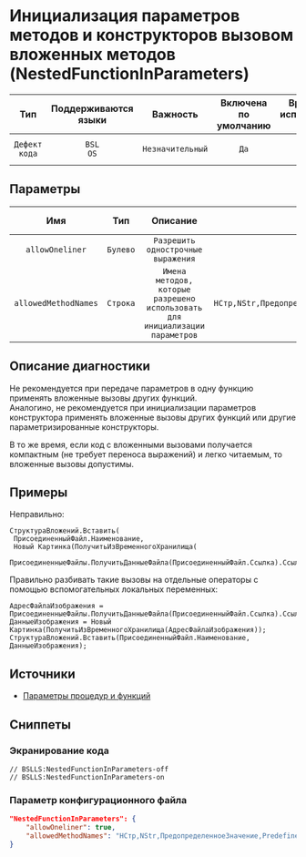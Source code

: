# Инициализация параметров методов и конструкторов вызовом вложенных методов (NestedFunctionInParameters)

|      Тип      |    Поддерживаются<br>языки    |     Важность     |    Включена<br>по умолчанию    |    Время на<br>исправление (мин)    |                            Теги                            |
|:-------------:|:-----------------------------:|:----------------:|:------------------------------:|:-----------------------------------:|:----------------------------------------------------------:|
| `Дефект кода` |         `BSL`<br>`OS`         | `Незначительный` |              `Да`              |                 `2`                 |       `standard`<br>`brainoverload`<br>`badpractice`       |

## Параметры


|         Имя          |   Тип    |                                   Описание                                   |               Значение<br>по умолчанию               |
|:--------------------:|:--------:|:----------------------------------------------------------------------------:|:----------------------------------------------------:|
|   `allowOneliner`    | `Булево` |                      `Разрешить однострочные выражения`                      |                        `true`                        |
| `allowedMethodNames` | `Строка` | `Имена методов, которые разрешено использовать для инициализации параметров` | `НСтр,NStr,ПредопределенноеЗначение,PredefinedValue` |
<!-- Блоки выше заполняются автоматически, не трогать -->
## Описание диагностики
<!-- Описание диагностики заполняется вручную. Необходимо понятным языком описать смысл и схему работу -->

Не рекомендуется при передаче параметров в одну функцию применять вложенные вызовы других функций.  
Аналогино, не рекомендуется при инициализации параметров конструктора применять вложенные вызовы других функций или другие параметризированные конструкторы.

В то же время, если код с вложенными вызовами получается компактным (не требует переноса выражений) и легко читаемым, то вложенные вызовы допустимы.

## Примеры
<!-- В данном разделе приводятся примеры, на которые диагностика срабатывает, а также можно привести пример, как можно исправить ситуацию -->

Неправильно:

```bsl
СтруктураВложений.Вставить(
 ПрисоединенныйФайл.Наименование,
 Новый Картинка(ПолучитьИзВременногоХранилища(
  ПрисоединенныеФайлы.ПолучитьДанныеФайла(ПрисоединенныйФайл.Ссылка).СсылкаНаДвоичныеДанныеФайла)));
```

Правильно разбивать такие вызовы на отдельные операторы с помощью вспомогательных локальных переменных:

```bsl
АдресФайлаИзображения = ПрисоединенныеФайлы.ПолучитьДанныеФайла(ПрисоединенныйФайл.Ссылка).СсылкаНаДвоичныеДанныеФайла;
ДанныеИзображения = Новый Картинка(ПолучитьИзВременногоХранилища(АдресФайлаИзображения));
СтруктураВложений.Вставить(ПрисоединенныйФайл.Наименование, ДанныеИзображения);
```

## Источники
<!-- Необходимо указывать ссылки на все источники, из которых почерпнута информация для создания диагностики -->


* [Параметры процедур и функций](https://its.1c.ru/db/v8std#content:640:hdoc)

## Сниппеты

<!-- Блоки ниже заполняются автоматически, не трогать -->
### Экранирование кода

```bsl
// BSLLS:NestedFunctionInParameters-off
// BSLLS:NestedFunctionInParameters-on
```

### Параметр конфигурационного файла

```json
"NestedFunctionInParameters": {
    "allowOneliner": true,
    "allowedMethodNames": "НСтр,NStr,ПредопределенноеЗначение,PredefinedValue"
}
```

